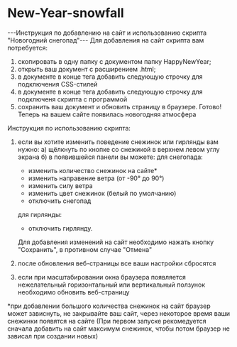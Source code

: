 # New-Year-snowfall
---Инструкция по добавлению на сайт и использованию скрипта "Новогодний снегопад"---
Для добавления на сайт скрипта вам потребуется:
1. скопировать в одну папку с документом папку HappyNewYear;
2. открыть ваш документ с расширением .html;
3. в документе в конце тега <head> добавить следующую строчку для подключения CSS-стилей
   <link rel="stylesheet" href="HappyNewYear/css_NY/style.css">
4. в документе в конце тега <body> добавить следующую строчку для подключеня скрипта с программой
   <script src="HappyNewYear/js_NY/script.js"></script>
5. сохранить ваш документ и обновить страницу в браузере.
Готово! Теперь на вашем сайте появилась новогодняя атмосфера

Инструкция по использованию скрипта:
1. если вы хотите изменить поведение снежинок или гирлянды вам нужно:
   a) щёлкнуть по кнопке со снежикой в верхнем левом углу экрана
   б) в появившейся панели вы можете:
      для снегопада:
      - изменить количество снежинок на сайте*
      - изменить направение ветра (от -90° до 90°)
      - изменить силу ветра
      - изменить цвет снежинок (белый по умолчанию)
      - отключить снегопад

      для гирлянды:
      - отключить гирлянду.

      Для добавления изменений на сайт необходимо нажать кнопку "Cохранить", в противном случае "Отмена"
2. после обновления веб-страницы все ваши настройки сбросятся
3. если при масштабировании окна браузера появляется нежелательный горизонтальный или вертикальный ползунок
   необходимо обновить веб-страницу

*при добавлении большого количества снежинок на сайт браузер может зависнуть, не закрывайте ваш сайт, 
через некоторое время ваши снежинки появятся на сайте (При первом запуске рекомедуется сначала добавить
на сайт максимум снежинок, чтобы потом браузер не зависал при создании новых)
